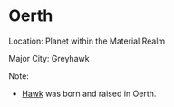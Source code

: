 # Oerth
Location: Planet within the Material Realm

Major City: Greyhawk

Note: 
- [Hawk](<../../../PC's/Hawk.html>) was born and raised in Oerth.